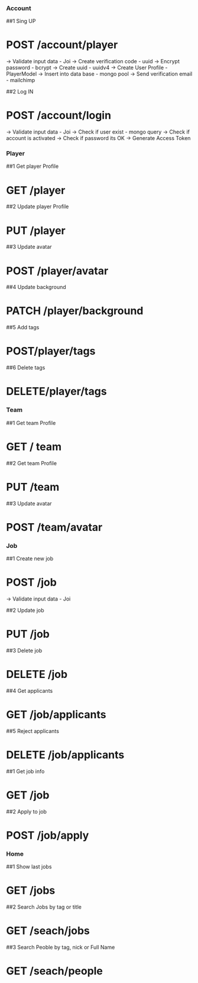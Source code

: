 ### Account

##1 Sing UP
  # POST /account/player
  -> Validate input data - Joi
  -> Create verification code - uuid 
  -> Encrypt password - bcrypt
  -> Create uuid - uuidv4
  -> Create User Profile  - PlayerModel
  -> Insert into data base - mongo pool
  -> Send verification email - mailchimp
  
##2 Log IN
  # POST /account/login
  -> Validate input data - Joi
  -> Check if user exist - mongo query
  -> Check if account is activated 
  -> Check if password its OK
  -> Generate Access Token


### Player

##1 Get player Profile
  # GET /player


##2 Update player Profile
  # PUT /player

##3 Update avatar
  # POST /player/avatar

##4 Update background
  # PATCH /player/background

##5 Add tags
  # POST/player/tags

##6 Delete tags
  # DELETE/player/tags




### Team

##1 Get team Profile
  # GET / team

  
##2 Get team Profile
  # PUT /team

##3 Update avatar
  # POST /team/avatar



### Job

##1 Create new job
  # POST /job
  -> Validate input data - Joi

##2 Update job
  # PUT /job

##3 Delete job
  # DELETE /job

##4 Get applicants
  # GET /job/applicants

##5 Reject applicants
  # DELETE /job/applicants

##1 Get job info
  # GET /job

##2 Apply to job
  # POST /job/apply



### Home

##1 Show last jobs
  # GET /jobs

##2 Search Jobs by tag or title
  # GET /seach/jobs

##3 Search Peoble by tag, nick or Full Name
  # GET /seach/people

